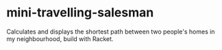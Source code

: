 # mini-travelling-salesman
Calculates and displays the shortest path between two people's homes in my neighbourhood, build with Racket.
